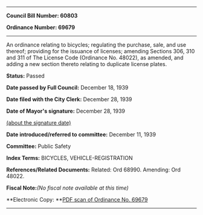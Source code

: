 

********

**Council Bill Number: 60803**
   
**Ordinance Number: 69679**
********

 An ordinance relating to bicycles; regulating the purchase, sale, and use thereof; providing for the issuance of licenses; amending Sections 306, 310 and 311 of The License Code (Ordinance No. 48022), as amended, and adding a new section thereto relating to duplicate license plates.

**Status:** Passed
   
**Date passed by Full Council:** December 18, 1939
   
**Date filed with the City Clerk:** December 28, 1939
   
**Date of Mayor's signature:** December 28, 1939
   
[(about the signature date)](/~public/approvaldate.htm)
   
   
   
**Date introduced/referred to committee:** December 11, 1939
   
**Committee:** Public Safety
   
   
**Index Terms:** BICYCLES, VEHICLE-REGISTRATION

**References/Related Documents:** Related: Ord 68990. Amending: Ord 48022.

**Fiscal Note:**_(No fiscal note available at this time)_

**Electronic Copy: **[PDF scan of Ordinance No. 69679](/~archives/Ordinances/Ord_69679.pdf)

********

